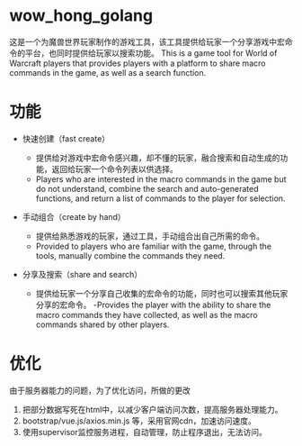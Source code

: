 # wow_hong_golang

这是一个为魔兽世界玩家制作的游戏工具，该工具提供给玩家一个分享游戏中宏命令的平台，也同时提供给玩家以搜索功能。
This is a game tool for World of Warcraft players that provides players with a platform to share macro commands in the game, as well as a search function.

# 功能
- 快速创建（fast create）

  - 提供给对游戏中宏命令感兴趣，却不懂的玩家，融合搜索和自动生成的功能，返回给玩家一个命令列表以供选择。
  - Players who are interested in the macro commands in the game but do not understand, combine the search and auto-generated functions, and return a list of commands to the player for selection.

- 手动组合（create by hand）

  - 提供给熟悉游戏的玩家，通过工具，手动组合出自己所需的命令。
  - Provided to players who are familiar with the game, through the tools, manually combine the commands they need.

- 分享及搜索（share and search）

  - 提供给玩家一个分享自己收集的宏命令的功能，同时也可以搜索其他玩家分享的宏命令。
  -Provides the player with the ability to share the macro commands they have collected, as well as the macro commands shared by other players.

# 优化
  由于服务器能力的问题，为了优化访问，所做的更改
1. 把部分数据写死在html中，以减少客户端访问次数，提高服务器处理能力。
2. bootstrap/vue.js/axios.min.js 等，采用官网cdn，加速访问速度。
3. 使用supervisor监控服务进程，自动管理，防止程序退出，无法访问。
